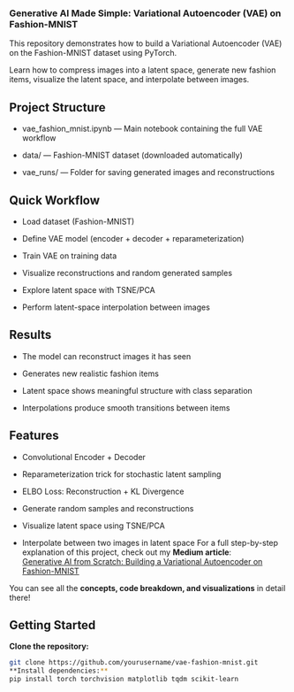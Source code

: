 ### Generative AI Made Simple: Variational Autoencoder (VAE) on Fashion-MNIST

This repository demonstrates how to build a Variational Autoencoder (VAE) on the Fashion-MNIST dataset using PyTorch.

Learn how to compress images into a latent space, generate new fashion items, visualize the latent space, and interpolate between images.
## Project Structure

- vae_fashion_mnist.ipynb — Main notebook containing the full VAE workflow

- data/ — Fashion-MNIST dataset (downloaded automatically)

- vae_runs/ — Folder for saving generated images and reconstructions
## Quick Workflow

- Load dataset (Fashion-MNIST)

- Define VAE model (encoder + decoder + reparameterization)

- Train VAE on training data

- Visualize reconstructions and random generated samples

- Explore latent space with TSNE/PCA

- Perform latent-space interpolation between images

## Results

- The model can reconstruct images it has seen

- Generates new realistic fashion items

- Latent space shows meaningful structure with class separation

- Interpolations produce smooth transitions between items

## Features

- Convolutional Encoder + Decoder

- Reparameterization trick for stochastic latent sampling

- ELBO Loss: Reconstruction + KL Divergence

- Generate random samples and reconstructions

- Visualize latent space using TSNE/PCA

- Interpolate between two images in latent space
For a full step-by-step explanation of this project, check out my **Medium article**:  
[Generative AI from Scratch: Building a Variational Autoencoder on Fashion-MNIST](https://medium.com/@datascientist_SheezaShabbir/generative-ai-made-simple-build-your-first-variational-autoencoder-in-google-colab-b866ffb8fd9c)

You can see all the **concepts, code breakdown, and visualizations** in detail there!
## Getting Started

**Clone the repository:**

```bash
git clone https://github.com/yourusername/vae-fashion-mnist.git
**Install dependencies:**
pip install torch torchvision matplotlib tqdm scikit-learn

